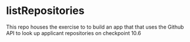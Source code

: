 # listRepositories
This repo houses the exercise to to build an app that that uses the Github API to look up applicant repositories on checkpoint 10.6
